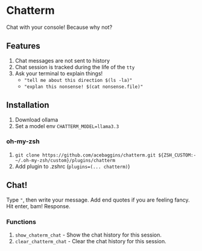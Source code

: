 # Chatterm

Chat with your console! Because why not?

## Features

1. Chat messages are not sent to history
1. Chat session is tracked during the life of the `tty`
1. Ask your terminal to explain things! 
    * `"tell me about this direction $(ls -la)"`
    * `"explan this nonsense! $(cat nonsense.file)"`

## Installation

1. Download ollama
2. Set a model env `CHATTERM_MODEL=llama3.3`

### oh-my-zsh

1. `git clone https://github.com/acebaggins/chatterm.git ${ZSH_CUSTOM:-~/.oh-my-zsh/custom}/plugins/chatterm`
1. Add plugin to .zshrc (`plugins=(... chatterm)`)

## Chat!

Type `"`, then write your message. Add end quotes if you are feeling fancy. Hit enter, bam! Response.

### Functions

1. `show_chaterm_chat` - Show the chat history for this session.
1. `clear_chatterm_chat` - Clear the chat history for this session.